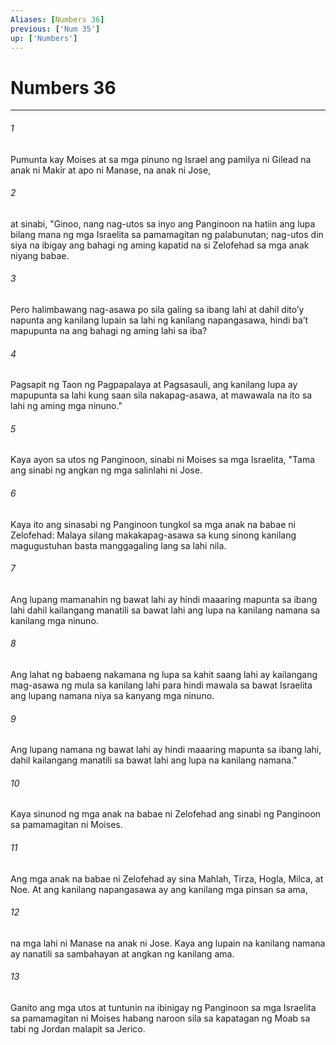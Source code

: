 ```yaml
---
Aliases: [Numbers 36]
previous: ['Num 35']
up: ['Numbers']
---
```

# Numbers 36

***






















###### 1 










Pumunta kay Moises at sa mga pinuno ng Israel ang pamilya ni Gilead na anak ni Makir at apo ni Manase, na anak ni Jose, 





















###### 2 










at sinabi, "Ginoo, nang nag-utos sa inyo ang Panginoon na hatiin ang lupa bilang mana ng mga Israelita sa pamamagitan ng palabunutan; nag-utos din siya na ibigay ang bahagi ng aming kapatid na si Zelofehad sa mga anak niyang babae. 





















###### 3 










Pero halimbawang nag-asawa po sila galing sa ibang lahi at dahil ditoʼy napunta ang kanilang lupain sa lahi ng kanilang napangasawa, hindi baʼt mapupunta na ang bahagi ng aming lahi sa iba? 





















###### 4 










Pagsapit ng Taon ng Pagpapalaya at Pagsasauli, ang kanilang lupa ay mapupunta sa lahi kung saan sila nakapag-asawa, at mawawala na ito sa lahi ng aming mga ninuno." 





















###### 5 










Kaya ayon sa utos ng Panginoon, sinabi ni Moises sa mga Israelita, "Tama ang sinabi ng angkan ng mga salinlahi ni Jose. 





















###### 6 










Kaya ito ang sinasabi ng Panginoon tungkol sa mga anak na babae ni Zelofehad: Malaya silang makakapag-asawa sa kung sinong kanilang magugustuhan basta manggagaling lang sa lahi nila. 





















###### 7 










Ang lupang mamanahin ng bawat lahi ay hindi maaaring mapunta sa ibang lahi dahil kailangang manatili sa bawat lahi ang lupa na kanilang namana sa kanilang mga ninuno. 





















###### 8 










Ang lahat ng babaeng nakamana ng lupa sa kahit saang lahi ay kailangang mag-asawa ng mula sa kanilang lahi para hindi mawala sa bawat Israelita ang lupang namana niya sa kanyang mga ninuno. 





















###### 9 










Ang lupang namana ng bawat lahi ay hindi maaaring mapunta sa ibang lahi, dahil kailangang manatili sa bawat lahi ang lupa na kanilang namana." 





















###### 10 










Kaya sinunod ng mga anak na babae ni Zelofehad ang sinabi ng Panginoon sa pamamagitan ni Moises. 





















###### 11 










Ang mga anak na babae ni Zelofehad ay sina Mahlah, Tirza, Hogla, Milca, at Noe. At ang kanilang napangasawa ay ang kanilang mga pinsan sa ama, 





















###### 12 










na mga lahi ni Manase na anak ni Jose. Kaya ang lupain na kanilang namana ay nanatili sa sambahayan at angkan ng kanilang ama. 





















###### 13 










Ganito ang mga utos at tuntunin na ibinigay ng Panginoon sa mga Israelita sa pamamagitan ni Moises habang naroon sila sa kapatagan ng Moab sa tabi ng Jordan malapit sa Jerico.
